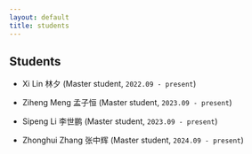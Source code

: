 ```yaml
---
layout: default
title: students
---
```


## Students
- Xi Lin 林夕 (Master student, `2022.09 - present`)

- Ziheng Meng 孟子恒 (Master student, `2023.09 - present`)

- Sipeng Li 李世鹏 (Master student, `2023.09 - present`)

- Zhonghui Zhang 张中辉 (Master student, `2024.09 - present`)